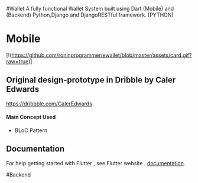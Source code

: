#Wallet
A fully functional Wallet System built using Dart (Mobile) and (Backend) Python,Django and DjangoRESTful framework. [PYTHON]

# Mobile
[!(https://github.com/roninprogrammer/ewallet/blob/master/assets/card.gif?raw=true)]

## Original design-prototype in Dribble by Caler Edwards
https://dribbble.com/CalerEdwards

#### Main Concept Used
* BLoC Pattern

## Documentation
For help getting started with Flutter , see Flutter website .
[documentation](https://flutter.io/).

#Backend

